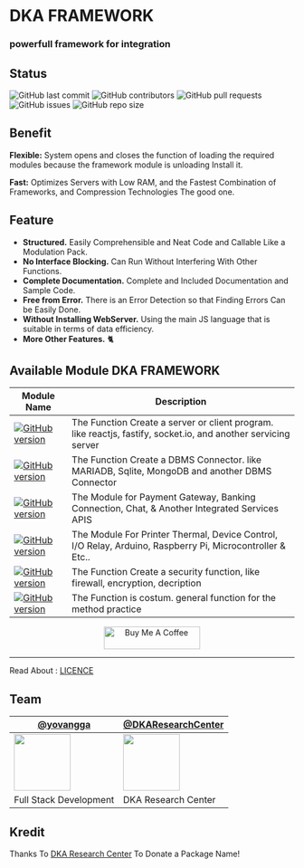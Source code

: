 # DKA FRAMEWORK
### powerfull framework for integration

## Status

![GitHub last commit](https://img.shields.io/github/last-commit/YovanggaAnandhika/DKAFramework-Typescript)
![GitHub contributors](https://img.shields.io/github/contributors/YovanggaAnandhika/DKAFramework-Typescript)
![GitHub pull requests](https://img.shields.io/github/issues-pr/YovanggaAnandhika/DKAFramework-Typescript)
![GitHub issues](https://img.shields.io/github/issues/YovanggaAnandhika/DKAFramework-Typescript)
![GitHub repo size](https://img.shields.io/github/repo-size/YovanggaAnandhika/DKAFramework-Typescript)


## Benefit

**Flexible:** System opens and closes the function of loading the required modules because the framework module is
unloading Install it.

**Fast:** Optimizes Servers with Low RAM, and the Fastest Combination of Frameworks, and Compression Technologies The
good one.

## Feature

* **Structured.** Easily Comprehensible and Neat Code and Callable Like a Modulation Pack.
* **No Interface Blocking.** Can Run Without Interfering With Other Functions.
* **Complete Documentation.** Complete and Included Documentation and Sample Code.
* **Free from Error.** There is an Error Detection so that Finding Errors Can be Easily Done.
* **Without Installing WebServer.** Using the main JS language that is suitable in terms of data efficiency.
* **More Other Features.** 🐈

## Available Module DKA FRAMEWORK

| Module Name                                                                                                                                                                                  | Description                                                                                                    |
|----------------------------------------------------------------------------------------------------------------------------------------------------------------------------------------------|----------------------------------------------------------------------------------------------------------------|
| [![GitHub version](https://img.shields.io/badge/%40dkaframework%2Fserver-v.1.0.145-green)](https://github.com/YovanggaAnandhika/DKAFramework-Typescript/tree/production/packages/Server)     | The Function Create a server or client program. like reactjs, fastify, socket.io, and another servicing server |
| [![GitHub version](https://img.shields.io/badge/%40dkaframework%2Fdatabase-v.1.0.145-green)](https://github.com/YovanggaAnandhika/DKAFramework-Typescript/tree/production/packages/Database) | The Function Create a DBMS Connector. like MARIADB, Sqlite, MongoDB and another DBMS Connector                 |
| [![GitHub version](https://img.shields.io/badge/%40dkaframework%2Fapis-v.1.0.1-green)](https://github.com/YovanggaAnandhika/DKAFramework-Typescript/tree/production/packages/Apis)           | The Module for Payment Gateway, Banking Connection, Chat, & Another Integrated Services APIS                   |
| [![GitHub version](https://img.shields.io/badge/%40dkaframework%2Fiot-v.1.0.10-green)](https://github.com/YovanggaAnandhika/DKAFramework-Typescript/tree/production/packages/IoT)            | The Module For Printer Thermal, Device Control, I/O Relay, Arduino, Raspberry Pi, Microcontroller & Etc..      |
| [![GitHub version](https://img.shields.io/badge/%40dkaframework%2Fsecurity-v.1.0.145-green)](https://github.com/YovanggaAnandhika/DKAFramework-Typescript/tree/production/packages/Security) | The Function Create a security function, like firewall, encryption, decription                                 |
| [![GitHub version](https://img.shields.io/badge/%40dkaframework%2Futils-v.1.0.145-green)](https://github.com/YovanggaAnandhika/DKAFramework-Typescript/tree/production/packages/Utils)       | The Function is costum. general function for the method practice                                               |


<!--
## Installing DKA DKAFramework-Typescript Module

### Simple Installation

 with npm
``` npm install @dkaframework/<packagename>@<version>```<br/>
with yarn install
``` yarn add -D @dkaframework/<packagename>@<version> ``` 


Read More About [Installation Guide](https://github.com/YovanggaAnandhika/Server/blob/v3/INSTALL.md) On the Website
Us For More Information.

-->

<p style="text-align:center">
<a href="https://www.buymeacoffee.com/celiduba" target="_blank"><img src="https://cdn.buymeacoffee.com/buttons/default-red.png" alt="Buy Me A Coffee" height="40" width="170" ></a>
</p>

---


Read About : </b>[LICENCE](https://github.com/YovanggaAnandhika/DKAFramework-Typescript/blob/v3/LICENCE.md)

## Team

| [@yovangga](https://github.com/yovanggaanandhika)                                                                       | [@DKAResearchCenter](https://github.com/DKAResearchCenter)                                                    |
|-------------------------------------------------------------------------------------------------------------------------|---------------------------------------------------------------------------------------------------------------|
| <img align="center" src="https://avatars.githubusercontent.com/yovanggaanandhika?s=100&v=1" width="100" height="100" /> | <img align="center" src="https://avatars.githubusercontent.com/DKAResearchCenter?s" width="100" height="100"> |
| Full Stack Development                                                                                                  | DKA Research Center                                                                                           |

## Kredit

Thanks To [DKA Research Center](https://github.com/YovanggaAnandhika) To Donate a Package Name!
